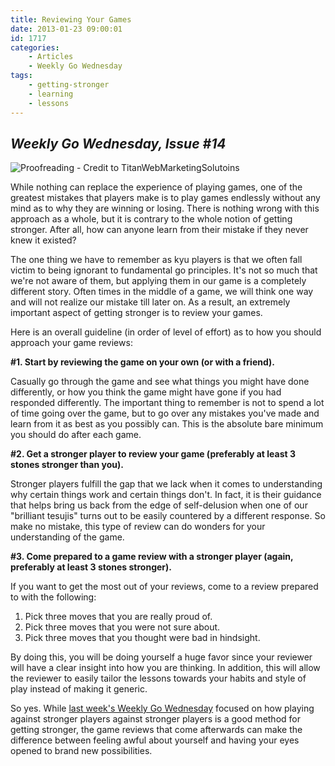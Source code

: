 ```yaml
---
title: Reviewing Your Games
date: 2013-01-23 09:00:01
id: 1717
categories:
	- Articles
	- Weekly Go Wednesday
tags:
	- getting-stronger
	- learning
	- lessons
---
```


## _Weekly Go Wednesday, Issue #14_

![Proofreading - Credit to TitanWebMarketingSolutoins](/images/2013/01/wgw14.jpg)

While nothing can replace the experience of playing games, one of the greatest mistakes that players make is to play games endlessly without any mind as to why they are winning or losing. There is nothing wrong with this approach as a whole, but it is contrary to the whole notion of getting stronger. After all, how can anyone learn from their mistake if they never knew it existed?

The one thing we have to remember as kyu players is that we often fall victim to being ignorant to fundamental go principles. It's not so much that we're not aware of them, but applying them in our game is a completely different story. Often times in the middle of a game, we will think one way and will not realize our mistake till later on. As a result, an extremely important aspect of getting stronger is to review your games.

<!--more-->

Here is an overall guideline (in order of level of effort) as to how you should approach your game reviews:

**#1. Start by reviewing the game on your own (or with a friend).**

Casually go through the game and see what things you might have done differently, or how you think the game might have gone if you had responded differently. The important thing to remember is not to spend a lot of time going over the game, but to go over any mistakes you've made and learn from it as best as you possibly can. This is the absolute bare minimum you should do after each game.

**#2. Get a stronger player to review your game (preferably at least 3 stones stronger than you).**

Stronger players fulfill the gap that we lack when it comes to understanding why certain things work and certain things don't. In fact, it is their guidance that helps bring us back from the edge of self-delusion when one of our "brilliant tesujis" turns out to be easily countered by a different response. So make no mistake, this type of review can do wonders for your understanding of the game.

**#3. Come prepared to a game review with a stronger player (again, preferably at least 3 stones stronger).**

If you want to get the most out of your reviews, come to a review prepared to with the following:

1.  Pick three moves that you are really proud of.
2.  Pick three moves that you were not sure about.
3.  Pick three moves that you thought were bad in hindsight.

By doing this, you will be doing yourself a huge favor since your reviewer will have a clear insight into how you are thinking. In addition, this will allow the reviewer to easily tailor the lessons towards your habits and style of play instead of making it generic.

So yes. While [last week's Weekly Go Wednesday](http://www.bengozen.com/even-games-with-stronger-players/ "Even Games with Stronger Players") focused on how playing against stronger players against stronger players is a good method for getting stronger, the game reviews that come afterwards can make the difference between feeling awful about yourself and having your eyes opened to brand new possibilities.
